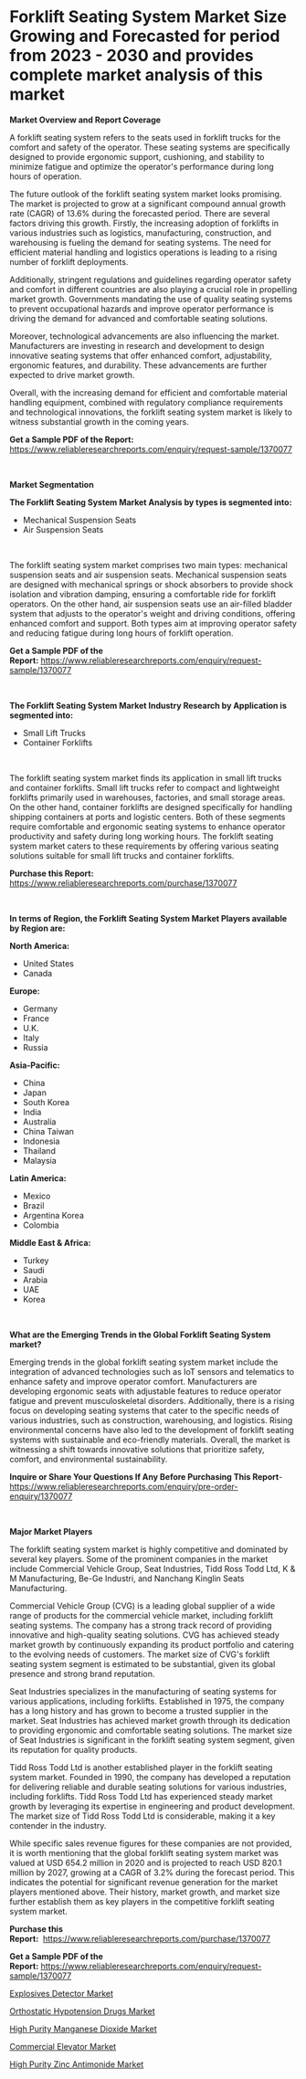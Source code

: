 <p><h1>Forklift Seating System Market Size Growing and Forecasted for period from 2023 - 2030 and provides complete market analysis of this market</h1></p><p><strong>Market Overview and Report Coverage</strong></p>
<p><p>A forklift seating system refers to the seats used in forklift trucks for the comfort and safety of the operator. These seating systems are specifically designed to provide ergonomic support, cushioning, and stability to minimize fatigue and optimize the operator's performance during long hours of operation.</p><p>The future outlook of the forklift seating system market looks promising. The market is projected to grow at a significant compound annual growth rate (CAGR) of 13.6% during the forecasted period. There are several factors driving this growth. Firstly, the increasing adoption of forklifts in various industries such as logistics, manufacturing, construction, and warehousing is fueling the demand for seating systems. The need for efficient material handling and logistics operations is leading to a rising number of forklift deployments.</p><p>Additionally, stringent regulations and guidelines regarding operator safety and comfort in different countries are also playing a crucial role in propelling market growth. Governments mandating the use of quality seating systems to prevent occupational hazards and improve operator performance is driving the demand for advanced and comfortable seating solutions.</p><p>Moreover, technological advancements are also influencing the market. Manufacturers are investing in research and development to design innovative seating systems that offer enhanced comfort, adjustability, ergonomic features, and durability. These advancements are further expected to drive market growth.</p><p>Overall, with the increasing demand for efficient and comfortable material handling equipment, combined with regulatory compliance requirements and technological innovations, the forklift seating system market is likely to witness substantial growth in the coming years.</p></p>
<p><strong>Get a Sample PDF of the Report:</strong> <a href="https://www.reliableresearchreports.com/enquiry/request-sample/1370077">https://www.reliableresearchreports.com/enquiry/request-sample/1370077</a></p>
<p>&nbsp;</p>
<p><strong>Market Segmentation</strong></p>
<p><strong>The Forklift Seating System Market Analysis by types is segmented into:</strong></p>
<p><ul><li>Mechanical Suspension Seats</li><li>Air Suspension Seats</li></ul></p>
<p>&nbsp;</p>
<p><p>The forklift seating system market comprises two main types: mechanical suspension seats and air suspension seats. Mechanical suspension seats are designed with mechanical springs or shock absorbers to provide shock isolation and vibration damping, ensuring a comfortable ride for forklift operators. On the other hand, air suspension seats use an air-filled bladder system that adjusts to the operator's weight and driving conditions, offering enhanced comfort and support. Both types aim at improving operator safety and reducing fatigue during long hours of forklift operation.</p></p>
<p><strong>Get a Sample PDF of the Report:</strong>&nbsp;<a href="https://www.reliableresearchreports.com/enquiry/request-sample/1370077">https://www.reliableresearchreports.com/enquiry/request-sample/1370077</a></p>
<p>&nbsp;</p>
<p><strong>The Forklift Seating System Market Industry Research by Application is segmented into:</strong></p>
<p><ul><li>Small Lift Trucks</li><li>Container Forklifts</li></ul></p>
<p>&nbsp;</p>
<p><p>The forklift seating system market finds its application in small lift trucks and container forklifts. Small lift trucks refer to compact and lightweight forklifts primarily used in warehouses, factories, and small storage areas. On the other hand, container forklifts are designed specifically for handling shipping containers at ports and logistic centers. Both of these segments require comfortable and ergonomic seating systems to enhance operator productivity and safety during long working hours. The forklift seating system market caters to these requirements by offering various seating solutions suitable for small lift trucks and container forklifts.</p></p>
<p><strong>Purchase this Report:</strong>&nbsp; <a href="https://www.reliableresearchreports.com/purchase/1370077">https://www.reliableresearchreports.com/purchase/1370077</a></p>
<p>&nbsp;</p>
<p><strong>In terms of Region, the Forklift Seating System Market Players available by Region are:</strong></p>
<p>
    <p> <strong> North America: </strong>
        <ul>
            <li>United States</li>
            <li>Canada</li>
        </ul>
        </p> 
    <p> <strong> Europe: </strong>
        <ul>
            <li>Germany</li>
            <li>France</li>
            <li>U.K.</li>
            <li>Italy</li>
            <li>Russia</li>
        </ul>
        </p> 
    <p> <strong> Asia-Pacific: </strong>
        <ul>
            <li>China</li>
            <li>Japan</li>
            <li>South Korea</li>
            <li>India</li>
            <li>Australia</li>
            <li>China Taiwan</li>
            <li>Indonesia</li>
            <li>Thailand</li>
            <li>Malaysia</li>
        </ul>
        </p> 
    <p> <strong> Latin America: </strong>
        <ul>
            <li>Mexico</li>
            <li>Brazil</li>
            <li>Argentina Korea</li>
            <li>Colombia</li>
        </ul>
        </p> 
    <p> <strong> Middle East & Africa: </strong>
        <ul>
            <li>Turkey</li>
            <li>Saudi</li>
            <li>Arabia</li>
            <li>UAE</li>
            <li>Korea</li>
        </ul>
    </p>
    </p>
<p>&nbsp;</p>
<p><strong>What are the Emerging Trends in the Global Forklift Seating System market?</strong></p>
<p><p>Emerging trends in the global forklift seating system market include the integration of advanced technologies such as IoT sensors and telematics to enhance safety and improve operator comfort. Manufacturers are developing ergonomic seats with adjustable features to reduce operator fatigue and prevent musculoskeletal disorders. Additionally, there is a rising focus on developing seating systems that cater to the specific needs of various industries, such as construction, warehousing, and logistics. Rising environmental concerns have also led to the development of forklift seating systems with sustainable and eco-friendly materials. Overall, the market is witnessing a shift towards innovative solutions that prioritize safety, comfort, and environmental sustainability.</p></p>
<p><strong>Inquire or Share Your Questions If Any Before Purchasing This Report</strong>- <a href="https://www.reliableresearchreports.com/enquiry/pre-order-enquiry/1370077">https://www.reliableresearchreports.com/enquiry/pre-order-enquiry/1370077</a></p>
<p>&nbsp;</p>
<p><strong>Major Market Players</strong></p>
<p><p>The forklift seating system market is highly competitive and dominated by several key players. Some of the prominent companies in the market include Commercial Vehicle Group, Seat Industries, Tidd Ross Todd Ltd, K & M Manufacturing, Be-Ge Industri, and Nanchang Kinglin Seats Manufacturing.</p><p>Commercial Vehicle Group (CVG) is a leading global supplier of a wide range of products for the commercial vehicle market, including forklift seating systems. The company has a strong track record of providing innovative and high-quality seating solutions. CVG has achieved steady market growth by continuously expanding its product portfolio and catering to the evolving needs of customers. The market size of CVG's forklift seating system segment is estimated to be substantial, given its global presence and strong brand reputation.</p><p>Seat Industries specializes in the manufacturing of seating systems for various applications, including forklifts. Established in 1975, the company has a long history and has grown to become a trusted supplier in the market. Seat Industries has achieved market growth through its dedication to providing ergonomic and comfortable seating solutions. The market size of Seat Industries is significant in the forklift seating system segment, given its reputation for quality products.</p><p>Tidd Ross Todd Ltd is another established player in the forklift seating system market. Founded in 1990, the company has developed a reputation for delivering reliable and durable seating solutions for various industries, including forklifts. Tidd Ross Todd Ltd has experienced steady market growth by leveraging its expertise in engineering and product development. The market size of Tidd Ross Todd Ltd is considerable, making it a key contender in the industry.</p><p>While specific sales revenue figures for these companies are not provided, it is worth mentioning that the global forklift seating system market was valued at USD 654.2 million in 2020 and is projected to reach USD 820.1 million by 2027, growing at a CAGR of 3.2% during the forecast period. This indicates the potential for significant revenue generation for the market players mentioned above. Their history, market growth, and market size further establish them as key players in the competitive forklift seating system market.</p></p>
<p><strong>Purchase this Report:</strong>&nbsp;&nbsp;<a href="https://www.reliableresearchreports.com/purchase/1370077">https://www.reliableresearchreports.com/purchase/1370077</a></p>
<p></p>
<p><strong>Get a Sample PDF of the Report:</strong>&nbsp;<a href="https://www.reliableresearchreports.com/enquiry/request-sample/1370077">https://www.reliableresearchreports.com/enquiry/request-sample/1370077</a></p>
<p><p><a href="https://www.linkedin.com/pulse/explosives-detector-market-size-growth-forecast-from-2023-zcfxe/">Explosives Detector Market</a></p><p><a href="https://medium.com/@ameliahaleyi77567/orthostatic-hypotension-drugs-market-size-cagr-trends-2024-2030-61a257ff4150">Orthostatic Hypotension Drugs Market</a></p><p><a href="https://github.com/Chiragrp25/Market-Research-Report-List-1/blob/main/high-purity-manganese-dioxide-market.md">High Purity Manganese Dioxide Market</a></p><p><a href="https://www.linkedin.com/pulse/commercial-elevator-market-research-report-unlocks-analysis-p0rle/">Commercial Elevator Market</a></p><p><a href="https://github.com/YashRP12/Market-Research-Report-List-1/blob/main/high-purity-zinc-antimonide-market.md">High Purity Zinc Antimonide Market</a></p></p>